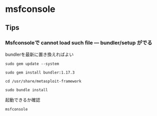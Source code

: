 # msfconsole

## Tips

### Msfconsoleで cannot load such file — bundler/setup がでる

bundlerを最新に置き換えればよい

```
sudo gem update --system

sudo gem install bundler:1.17.3
```

```
cd /usr/share/metasploit-framework

sudo bundle install
```

起動できるか確認

```
msfconsole
```